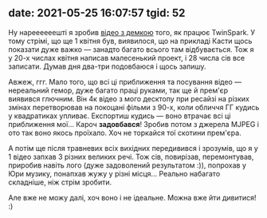 date: 2021-05-25 16:07:57
tgid: 52
----

Ну нареееееешті я зробив [відео з демкою](https://youtu.be/7fdMNKh6JYw)
 того, як працює TwinSpark. У тому стрімі, що ще 1 квітня був, виявилося, що на прикладі Касти щось показати дуже важко — занадто багато всього там відбувається.  Тож я у 20-х числах квітня написав малесенький проект, і 28 числа сів все записати. Думав дня два-три подовбаюся і щось запишу.

Авжеж, ггг. Мало того, що всі ці приближення та посування відео — нереальний гемор, дуже багато праці руками, так ще й прем'єр виявився глючним. Він 4к відео з мого десктопу при ресайзі на різких змінах перетворював на покоцані фільми з 90-х, коли обличчя ГГ кудись у квадратиках упливає. Експортиш кудись — воно втрачає всі ці приближення мої... Кароч **задовбався**! Зробив потом з джерела MJPEG і ото так воно якось проїхало. Хоч не торкайся тої скотини прем'єра.

А потім ще після травневих всіх вихідних передивився і зрозумів, що я у 1 відео запхав 3 різних великих речі. Тож сів, повирізав, перемонтував, приробив навіть лого (дуже задоволений результатом :)), попрохав у Юри музику, понапхав жужу у різні місця... Реально набагато складніше, ніж стрім зробити. 

Але вже не можу далі, хоч воно і не ідеальне. Можна вже йти дивитися! :)